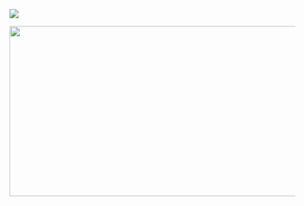 
<img src="https://img.shields.io/badge/javascript-F7DF1E?style=flat&logo=javascript&logoColor=F7DF1E"/></a>

<a href="https://github.com/devxb/gitanimals">
<img
  src="https://render.gitanimals.org/farms/wt0329"
  width="600"
  height="300"
/>
</a>
